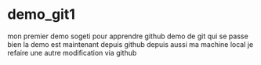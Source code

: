 # demo_git1
mon premier demo sogeti pour apprendre github 
demo de git qui se passe bien
la demo est maintenant depuis github 
depuis aussi ma machine local 
je refaire une autre modification via github
